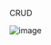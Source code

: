 CRUD

![image](https://user-images.githubusercontent.com/70900973/170348520-67502834-3269-4e02-9c6e-c8f7750f685b.png)

